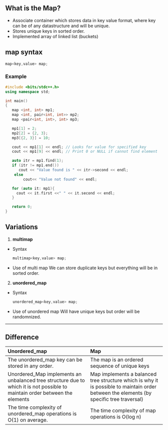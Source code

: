## What is the Map?

- Associate container which stores data in key value format, where key can be of any datastructure and will be unique.
- Stores unique keys in sorted order.
- Implemented array of linked list (buckets)

## map syntax

```cpp
map<key,value> map;
```

### Example

```cpp
#include <bits/stdc++.h>
using namespace std;

int main()
{
   map <int, int> mp1;
   map <int, pair<int, int>> mp2;
   map <pair<int, int>, int> mp3;

   mp1[1] = 2;
   mp2[2] = {2, 3};
   mp3[{2, 3}] = 10;

   cout << mp1[1] << endl; // Looks for value for specified key
   cout << mp1[9] << endl; // Print 0 or NULL if cannot find element

   auto itr = mp1.find(1);
   if (itr != mp1.end())
      cout << "Value found is " << itr->second << endl;
    else
        cout<< "Value not found" << endl;

   for (auto it: mp1){
     cout << it.first <<" " << it.second << endl;
   }

   return 0;
}
```

## Variations

1. **multimap**

- Syntax

  ```cpp
  multimap<key,value> map;
  ```

- Use of multi map
  We can store duplicate keys but everything will be in sorted order.

2. **unordered_map**

- Syntax

  ```cpp
  unordered_map<key,value> map;
  ```

- Use of unordered map
  Will have unique keys but order will be randomnized.

---

## Difference

| Unordered_map                                                                                                                | Map                                                                                                                                      |
| :--------------------------------------------------------------------------------------------------------------------------- | :--------------------------------------------------------------------------------------------------------------------------------------- |
| The unordered_map key can be stored in any order.                                                                            | The map is an ordered sequence of unique keys                                                                                            |
| Unordered_Map implements an unbalanced tree structure due to which it is not possible to maintain order between the elements | Map implements a balanced tree structure which is why it is possible to maintain order between the elements (by specific tree traversal) |
| The time complexity of unordered_map operations is O(1) on average.                                                          | The time complexity of map operations is O(log n)                                                                                        |
